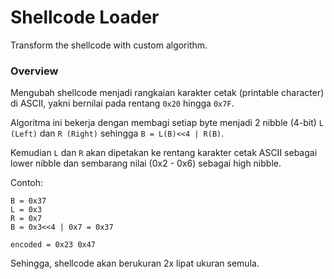 # Shellcode Loader

Transform the shellcode with custom algorithm.

### Overview

Mengubah shellcode menjadi rangkaian karakter cetak (printable character) di ASCII, yakni bernilai pada rentang `0x20` hingga `0x7F`.

Algoritma ini bekerja dengan membagi setiap byte menjadi 2 nibble (4-bit) `L (Left)` dan `R (Right)` sehingga `B = L(B)<<4 | R(B)`.

Kemudian `L` dan `R` akan dipetakan ke rentang karakter cetak ASCII sebagai lower nibble dan sembarang nilai (0x2 - 0x6) sebagai high nibble.

Contoh:

```
B = 0x37
L = 0x3
R = 0x7
B = 0x3<<4 | 0x7 = 0x37

encoded = 0x23 0x47
```

Sehingga, shellcode akan berukuran 2x lipat ukuran semula.
